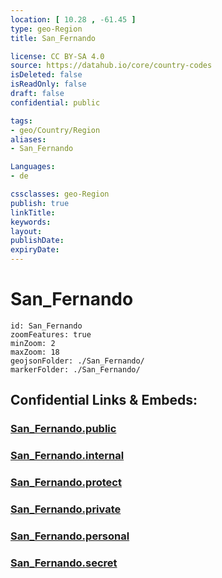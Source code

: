 ```yaml
---
location: [ 10.28 , -61.45 ] 
type: geo-Region
title: San_Fernando

license: CC BY-SA 4.0
source: https://datahub.io/core/country-codes
isDeleted: false
isReadOnly: false
draft: false
confidential: public

tags:
- geo/Country/Region
aliases:
- San_Fernando

Languages:
- de

cssclasses: geo-Region
publish: true
linkTitle: 
keywords: 
layout: 
publishDate: 
expiryDate: 
---
```


# San_Fernando

```leaflet
id: San_Fernando
zoomFeatures: true 
minZoom: 2 
maxZoom: 18
geojsonFolder: ./San_Fernando/
markerFolder: ./San_Fernando/
```


## Confidential Links & Embeds: 

### [San_Fernando.public](/_public/\Earth\Continent\America~Caribbean\Trinidad_and_Tobago~Islands\Regions~Trinidad-TobagoSan_Fernando.public.md) 

### [San_Fernando.internal](/_internal/\Earth\Continent\America~Caribbean\Trinidad_and_Tobago~Islands\Regions~Trinidad-TobagoSan_Fernando.internal.md) 

### [San_Fernando.protect](/_protect/\Earth\Continent\America~Caribbean\Trinidad_and_Tobago~Islands\Regions~Trinidad-TobagoSan_Fernando.protect.md) 

### [San_Fernando.private](/_private/\Earth\Continent\America~Caribbean\Trinidad_and_Tobago~Islands\Regions~Trinidad-TobagoSan_Fernando.private.md) 

### [San_Fernando.personal](/_personal/\Earth\Continent\America~Caribbean\Trinidad_and_Tobago~Islands\Regions~Trinidad-TobagoSan_Fernando.personal.md) 

### [San_Fernando.secret](/_secret/\Earth\Continent\America~Caribbean\Trinidad_and_Tobago~Islands\Regions~Trinidad-TobagoSan_Fernando.secret.md)

